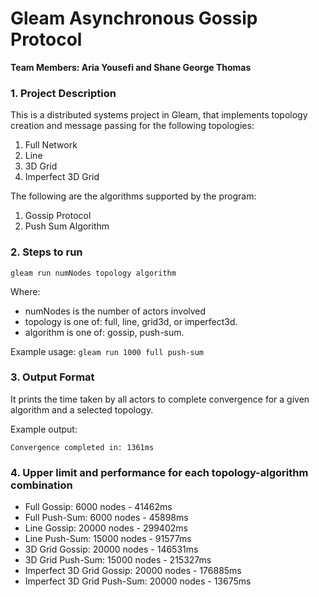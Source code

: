 # Gleam Asynchronous Gossip Protocol 
**Team Members: Aria Yousefi and Shane George Thomas**

### 1. Project Description
This is a distributed systems project in Gleam, that implements topology creation and message passing for the following topologies:
1) Full Network
2) Line
3) 3D Grid
4) Imperfect 3D Grid

The following are the algorithms supported by the program:
1) Gossip Protocol
2) Push Sum Algorithm 


### 2. Steps to run

``gleam run numNodes topology algorithm``

Where:
- numNodes is the number of actors involved
- topology is one of: full, line, grid3d, or imperfect3d.
- algorithm is one of: gossip, push-sum.

Example usage: ``gleam run 1000 full push-sum``

### 3. Output Format

It prints the time taken by all actors to complete convergence for a given algorithm and a selected topology. 

Example output:

``Convergence completed in: 1361ms``

### 4. Upper limit and performance for each topology-algorithm combination
- Full Gossip: 6000 nodes - 41462ms
- Full Push-Sum: 6000 nodes - 45898ms
- Line Gossip: 20000 nodes - 299402ms
- Line Push-Sum: 15000 nodes - 91577ms
- 3D Grid Gossip: 20000 nodes - 146531ms
- 3D Grid Push-Sum: 15000 nodes - 215327ms
- Imperfect 3D Grid Gossip: 20000 nodes - 176885ms
- Imperfect 3D Grid Push-Sum: 20000 nodes - 13675ms
